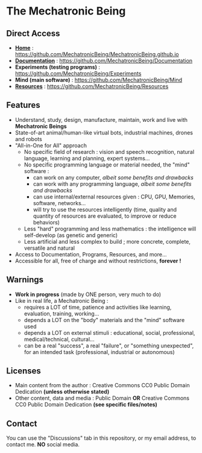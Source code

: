 # The Mechatronic Being

## Direct Access
- [**Home**](https://mechatronicbeing.github.io/) : https://github.com/MechatronicBeing/MechatronicBeing.github.io 
- [**Documentation**](https://mechatronicbeing.github.io/Documentation/) : https://github.com/MechatronicBeing/Documentation 
- **Experiments (testing programs)** : https://github.com/MechatronicBeing/Experiments
- **Mind (main software)** : https://github.com/MechatronicBeing/Mind
- [**Resources**](https://mechatronicbeing.github.io/Resources/) : https://github.com/MechatronicBeing/Resources

## Features
- Understand, study, design, manufacture, maintain, work and live with **Mechatronic Beings**
- State-of-art animal/human-like virtual bots, industrial machines, drones and robots
- "All-in-One for All" approach
  - No specific field of research : vision and speech recognition, natural language, learning and planning, expert systems...
  - No specific programming language or material needed, the "mind" software :
    - can work on any computer, *albeit some benefits and drawbacks*
    - can work with any programming language, *albeit some benefits and drawbacks*
    - can use internal/external resources given : CPU, GPU, Memories, software, networks...
    - will try to use the resources intelligently (time, quality and quantity of resources are evaluated, to improve or reduce behaviors)
  - Less "hard" programming and less mathematics : the intelligence will self-develop (as genetic and generic)
  - Less artificial and less complex to build ; more concrete, complete, versatile and natural
- Access to Documentation, Programs, Resources, and more...
- Accessible for all, free of charge and without restrictions, **forever !**

## Warnings
- **Work in progress** (made by ONE person, very much to do)
- Like in real life, a Mechatronic Being :
  - requires a LOT of time, patience and activities like learning, evaluation, training, working...
  - depends a LOT on the "body" materials and the "mind" software used
  - depends a LOT on external stimuli : educational, social, professional, medical/technical, cultural...
  - can be a real "success", a real "failure", or "something unexpected", for an intended task (professional, industrial or autonomous)

## Licenses
- Main content from the author : Creative Commons CC0 Public Domain Dedication **(unless otherwise stated)**
- Other content, data and media : Public Domain **OR** Creative Commons CC0 Public Domain Dedication **(see specific files/notes)**

## Contact
You can use the "Discussions" tab in this repository, or my email address, to contact me. **NO** social media. 

